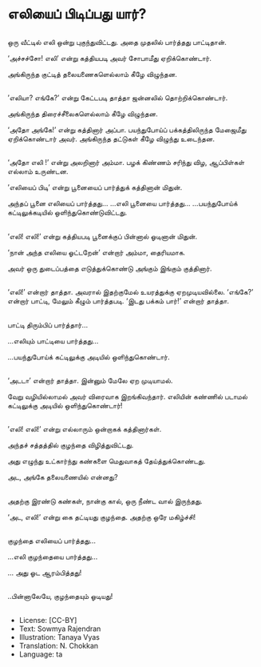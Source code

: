 # எலியைப் பிடிப்பது யார்?

##
ஒரு வீட்டில் எலி ஒன்று புகுந்துவிட்டது. அதை முதலில் பார்த்தது பாட்டிதான். 

‘அச்சச்சோ! எலி’ என்று கத்தியபடி அவர் சோபாமீது ஏறிக்கொண்டார்.

அங்கிருந்த குட்டித் தலையணைகளெல்லாம் கீழே விழுந்தன.

##
’எலியா? எங்கே?’ என்று கேட்டபடி தாத்தா ஜன்னலில் தொற்றிக்கொண்டார்.

அங்கிருந்த திரைச்சீலைகளெல்லாம் கீழே விழுந்தன. 

‘அதோ அங்கே!’ என்று கத்தினார் அப்பா. பயந்துபோய்ப் பக்கத்திலிருந்த மேஜைமீது ஏறிக்கொண்டார் அவர். அங்கிருந்த தட்டுகள் கீழே விழுந்து உடைந்தன.

##
‘அதோ எலி !’ என்று அலறினார் அம்மா. பழக் கிண்ணம்  சரிந்து விழ, ஆப்பிள்கள் எல்லாம் உருண்டன.

’எலியைப் பிடி’ என்று பூனையைப் பார்த்துக் கத்தினான் மிதுன்.

அந்தப் பூனை எலியைப் பார்த்தது...
...எலி பூனையை பார்த்தது...
...பயந்துபோய்க் கட்டிலுக்கடியில் ஒளிந்துகொண்டுவிட்டது.

##
‘எலி! எலி!’ என்று கத்தியபடி பூனைக்குப் பின்னால் ஓடினான் மிதுன்.

‘நான் அந்த எலியை ஓட்டறேன்’ என்றார் அம்மா, தைரியமாக.

அவர் ஒரு துடைப்பத்தை எடுத்துக்கொண்டு அங்கும் இங்கும் குத்தினார்.

##
‘எலி!’ என்றார் தாத்தா. அவரால் இதற்குமேல் உயரத்துக்கு ஏறமுடியவில்லை.
‘எங்கே?’ என்றார் பாட்டி, மேலும் கீழும் பார்த்தபடி.
‘இடது பக்கம் பார்!’ என்றார் தாத்தா.

##
பாட்டி திரும்பிப் பார்த்தார்…

...எலியும் பாட்டியை பார்த்தது…

...பயந்துபோய்க் கட்டிலுக்கு அடியில் ஒளிந்துகொண்டார்.

##
‘அடடா’ என்றார் தாத்தா. இன்னும் மேலே ஏற முடியாமல்.

வேறு வழியில்லாமல் அவர் விரைவாக இறங்கிவந்தார். எலியின் கண்ணில் படாமல் கட்டிலுக்கு அடியில் ஒளிந்துகொண்டார்!

##
’எலி! எலி!’ என்று எல்லாரும் ஒன்றாகக் கத்தினார்கள்.

அந்தச் சத்தத்தில் குழந்தை விழித்துவிட்டது.

அது எழுந்து உட்கார்ந்து கண்களை மெதுவாகத் தேய்த்துக்கொண்டது.

அட, அங்கே தலையணையில் என்னது?

##
அதற்கு இரண்டு கண்கள், நான்கு கால், ஒரு நீண்ட வால் இருந்தது. 

‘அட, எலி!’ என்று கை தட்டியது குழந்தை. அதற்கு ஒரே மகிழ்ச்சி!

##
குழந்தை எலியைப் பார்த்தது…

...எலி குழந்தையை பார்த்தது…

... அது ஓட ஆரம்பித்தது!

##
..பின்னாலேயே, குழந்தையும் ஓடியது!

##
* License: [CC-BY]
* Text: Sowmya Rajendran
* Illustration: Tanaya Vyas
* Translation: N. Chokkan
* Language: ta
